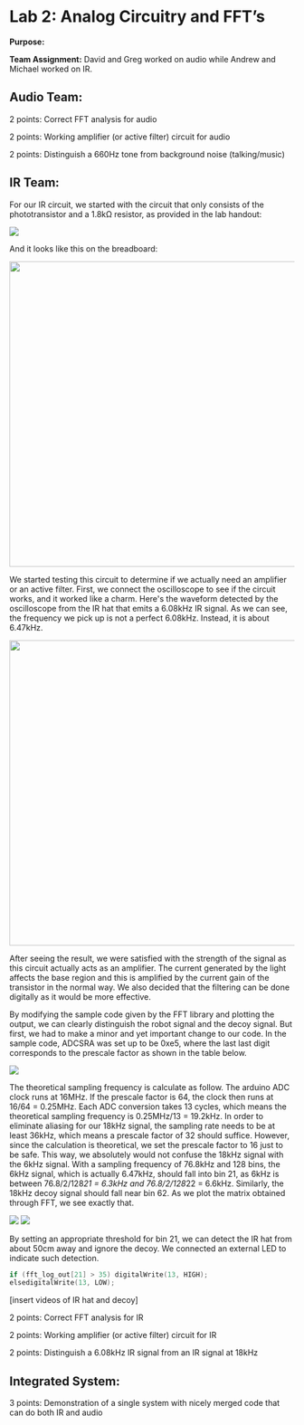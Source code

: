#  Lab 2: Analog Circuitry and FFT’s

**Purpose:**

**Team Assignment:** David and Greg worked on audio while Andrew and Michael worked on IR.

## Audio Team:

2 points: Correct FFT analysis for audio

2 points: Working amplifier (or active filter) circuit for audio

2 points: Distinguish a 660Hz tone from background noise (talking/music)

## IR Team:

For our IR circuit, we started with the circuit that only consists of the phototransistor and a 1.8kΩ resistor, as provided in the lab handout:

<img src="https://cei-lab.github.io/ece3400-2018/images/lab2_phototransistor_schem.png"/>

And it looks like this on the breadboard:

<img src="https://user-images.githubusercontent.com/42748229/46548398-fa06c080-c89c-11e8-80ef-c81fa1885d85.png" width="720" height="540"/>

We started testing this circuit to determine if we actually need an amplifier or an active filter. First, we connect the oscilloscope to see if the circuit works, and it worked like a charm. Here's the waveform detected by the oscilloscope from the IR hat that emits a 6.08kHz IR signal. As we can see, the frequency we pick up is not a perfect 6.08kHz. Instead, it is about 6.47kHz.

<img src="https://user-images.githubusercontent.com/42748229/46548656-b2346900-c89d-11e8-9019-e88dd62f9795.jpeg" width="720" height="540"/>

After seeing the result, we were satisfied with the strength of the signal as this circuit actually acts as an amplifier. The current generated by the light affects the base region and this is amplified by the current gain of the transistor in the normal way. We also decided that the filtering can be done digitally as it would be more effective.

By modifying the sample code given by the FFT library and plotting the output, we can clearly distinguish the robot signal and the decoy signal. But first, we had to make a minor and yet important change to our code. In the sample code, ADCSRA was set up to be 0xe5, where the last last digit corresponds to the prescale factor as shown in the table below.

<img src="https://user-images.githubusercontent.com/42748229/46558523-60024080-c8bb-11e8-8624-8f1513b950d4.png"/>

The theoretical sampling frequency is calculate as follow. The arduino ADC clock runs at 16MHz. If the prescale factor is 64, the clock then runs at 16/64 = 0.25MHz. Each ADC conversion takes 13 cycles, which means the theoretical sampling frequency is 0.25MHz/13 = 19.2kHz. In order to eliminate aliasing for our 18kHz signal, the sampling rate needs to be at least 36kHz, which means a prescale factor of 32 should suffice. However, since the calculation is theoretical, we set the prescale factor to 16 just to be safe. This way, we absolutely would not confuse the 18kHz signal with the 6kHz signal. With a sampling frequency of 76.8kHz and 128 bins, the 6kHz signal, which is actually 6.47kHz, should fall into bin 21, as 6kHz is between 76.8/2/128*21 = 6.3kHz and 76.8/2/128*22 = 6.6kHz. Similarly, the 18kHz decoy signal should fall near bin 62. As we plot the matrix obtained through FFT, we see exactly that.

<img src="https://user-images.githubusercontent.com/42748229/46559383-3565b700-c8be-11e8-998c-e61b1a442d93.png"/>
<img src="https://user-images.githubusercontent.com/42748229/46559389-3bf42e80-c8be-11e8-90a9-d87d710551df.png"/>

By setting an appropriate threshold for bin 21, we can detect the IR hat from about 50cm away and ignore the decoy. We connected an external LED to indicate such detection.

```cpp
if (fft_log_out[21] > 35) digitalWrite(13, HIGH);
elsedigitalWrite(13, LOW);
```

[insert videos of IR hat and decoy]

2 points: Correct FFT analysis for IR

2 points: Working amplifier (or active filter) circuit for IR

2 points: Distinguish a 6.08kHz IR signal from an IR signal at 18kHz

## Integrated System:

3 points: Demonstration of a single system with nicely merged code that can do both IR and audio
